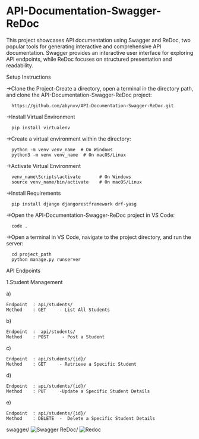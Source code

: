 # API-Documentation-Swagger-ReDoc
This project showcases API documentation using Swagger and ReDoc, two popular tools for generating interactive and comprehensive API documentation. 
Swagger provides an interactive user interface for exploring API endpoints, while ReDoc focuses on structured presentation and readability.

Setup Instructions

  ->Clone the Project-Create a directory, open a terminal in the directory path, and clone the API-Documentation-Swagger-ReDoc project:

      https://github.com/abynxv/API-Documentation-Swagger-ReDoc.git
  ->Install Virtual Environment
  
      pip install virtualenv
      
  ->Create a virtual environment within the directory:

      python -m venv venv_name  # On Windows
      python3 -m venv venv_name  # On macOS/Linux

  ->Activate Virtual Environment

      venv_name\Scripts\activate       # On Windows
      source venv_name/bin/activate    # On macOS/Linux

  ->Install Requirements

      pip install django djangorestframework drf-yasg

  ->Open the API-Documentation-Swagger-ReDoc project in VS Code:

      code .

  ->Open a terminal in VS Code, navigate to the project directory, and run the server:
  
      cd project_path
      python manage.py runserver

  API Endpoints

1.Student Management

a)

    Endpoint  : api/students/
    Method    : GET     - List All Students
b)

    Endpoint  :  api/students/
    Method    : POST     - Post a Student
c)

    Endpoint  : api/students/{id}/
    Method    : GET     - Retrieve a Specific Student
d)

    Endpoint  : api/students/{id}/
    Method    : PUT     -Update a Specific Student Details
e)

    Endpoint  : api/students/{id}/
    Method    : DELETE  -  Delete a Specific Student Details
    
swagger/ 
![Swagger](https://github.com/abynxv/API-Documentation-Swagger-ReDoc/assets/154351820/38f6f4c4-a695-4fec-846d-68c182441f9f)
ReDoc/
![Redoc](https://github.com/abynxv/API-Documentation-Swagger-ReDoc/assets/154351820/ef8eb3a9-725c-473a-a68d-8e91efcb41da)



      
